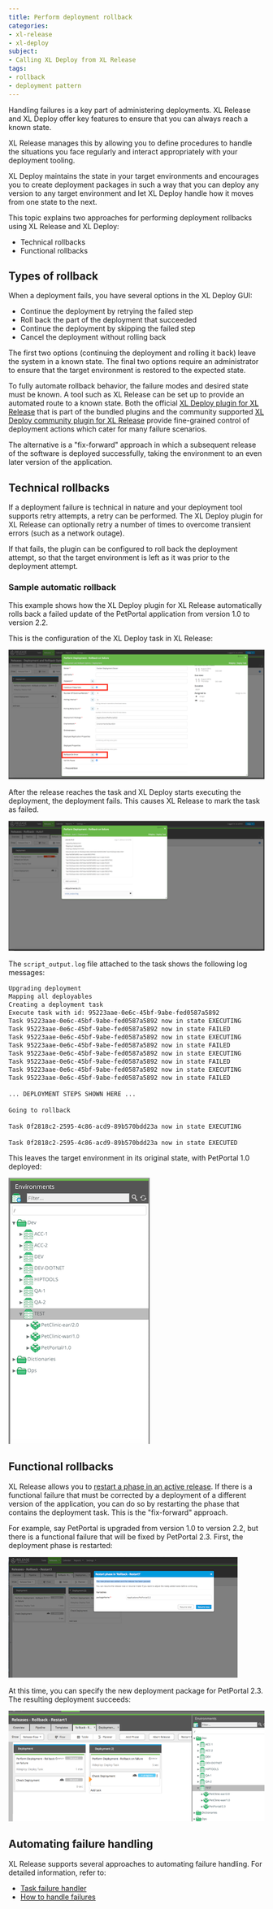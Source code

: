 ```yaml
---
title: Perform deployment rollback
categories:
- xl-release
- xl-deploy
subject:
- Calling XL Deploy from XL Release
tags:
- rollback
- deployment pattern
---
```


Handling failures is a key part of administering deployments. XL Release and XL Deploy offer key features to ensure that you can always reach a known state.

XL Release manages this by allowing you to define procedures to handle the situations you face regularly and interact appropriately with your deployment tooling.

XL Deploy maintains the state in your target environments and encourages you to create deployment packages in such a way that you can deploy any version to any target environment and let XL Deploy handle how it moves from one state to the next.

This topic explains two approaches for performing deployment rollbacks using XL Release and XL Deploy:

* Technical rollbacks
* Functional rollbacks

## Types of rollback

When a deployment fails, you have several options in the XL Deploy GUI:

* Continue the deployment by retrying the failed step
* Roll back the part of the deployment that succeeded
* Continue the deployment by skipping the failed step
* Cancel the deployment without rolling back

The first two options (continuing the deployment and rolling it back) leave the system in a known state. The final two options require an administrator to ensure that the target environment is restored to the expected state.

To fully automate rollback behavior, the failure modes and desired state must be known. A tool such as XL Release can be set up to provide an automated route to a known state. Both the official [XL Deploy plugin for XL Release](/xl-release/how-to/xld-plugin.html) that is part of the bundled plugins and the community supported [XL Deploy community plugin for XL Release](https://github.com/xebialabs-community/xlr-xldeploy-plugin) provide fine-grained control of deployment actions which cater for many failure scenarios.

The alternative is a "fix-forward" approach in which a subsequent release of the software is deployed successfully, taking the environment to an even later version of the application.

## Technical rollbacks

If a deployment failure is technical in nature and your deployment tool supports retry attempts, a retry can be performed. The XL Deploy plugin for XL Release can optionally retry a number of times to overcome transient errors (such as a network outage).

If that fails, the plugin can be configured to roll back the deployment attempt, so that the target environment is left as it was prior to the deployment attempt.

### Sample automatic rollback

This example shows how the XL Deploy plugin for XL Release automatically rolls back a failed update of the PetPortal application from version 1.0 to version 2.2.

This is the configuration of the XL Deploy task in XL Release:

![Automatic Rollback](../images/rollback-automatic.png)

After the release reaches the task and XL Deploy starts executing the deployment, the deployment fails. This causes XL Release to mark the task as failed.

![Executing Rollback](../images/rollback-auto-execution.png)

The `script_output.log` file attached to the task shows the following log messages:

	Upgrading deployment
	Mapping all deployables
	Creating a deployment task
	Execute task with id: 95223aae-0e6c-45bf-9abe-fed0587a5892
	Task 95223aae-0e6c-45bf-9abe-fed0587a5892 now in state EXECUTING
	Task 95223aae-0e6c-45bf-9abe-fed0587a5892 now in state FAILED
	Task 95223aae-0e6c-45bf-9abe-fed0587a5892 now in state EXECUTING
	Task 95223aae-0e6c-45bf-9abe-fed0587a5892 now in state FAILED
	Task 95223aae-0e6c-45bf-9abe-fed0587a5892 now in state EXECUTING
	Task 95223aae-0e6c-45bf-9abe-fed0587a5892 now in state FAILED
	Task 95223aae-0e6c-45bf-9abe-fed0587a5892 now in state EXECUTING
	Task 95223aae-0e6c-45bf-9abe-fed0587a5892 now in state FAILED

	... DEPLOYMENT STEPS SHOWN HERE ...      

	Going to rollback

	Task 0f2818c2-2595-4c86-acd9-89b570bdd23a now in state EXECUTING

	Task 0f2818c2-2595-4c86-acd9-89b570bdd23a now in state EXECUTED

This leaves the target environment in its original state, with PetPortal 1.0 deployed:

![Result of Rollback](../images/rollback-auto-result.png)

## Functional rollbacks

XL Release allows you to [restart a phase in an active release](/xl-release/how-to/restart-a-phase-in-an-active-release.html). If there is a functional failure that must be corrected by a deployment of a different version of the application, you can do so by restarting the phase that contains the deployment task. This is the "fix-forward" approach.

For example, say PetPortal is upgraded from version 1.0 to version 2.2, but there is a functional failure that will be fixed by PetPortal 2.3. First, the deployment phase is restarted:

![Restart deployment phase](../images/rollback-restart-phase.png)

At this time, you can specify the new deployment package for PetPortal 2.3. The resulting deployment succeeds:

![Fix forward deployment](../images/rollback-restart-result.png)

## Automating failure handling

XL Release supports several approaches to automating failure handling. For detailed information, refer to:

* [Task failure handler](/xl-release/how-to/task-failure-handler.html)
* [How to handle failures](/xl-release/how-to/handle-failures-in-tasks.html)
